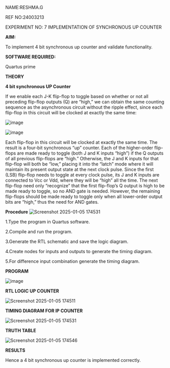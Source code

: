 NAME:RESHMA.G

REF NO:24003213

EXPERIMENT NO: 7 IMPLEMENTATION OF SYNCHRONOUS UP COUNTER

**AIM:**

To implement 4 bit synchronous up counter and validate functionality.

**SOFTWARE REQUIRED:**

Quartus prime

**THEORY**

**4 bit synchronous UP Counter**

If we enable each J-K flip-flop to toggle based on whether or not all preceding flip-flop outputs (Q) are “high,” we can obtain the same counting sequence as the asynchronous circuit without the ripple effect, since each flip-flop in this circuit will be clocked at exactly the same time:

![image](https://github.com/naavaneetha/SYNCHRONOUS-UP-COUNTER/assets/154305477/d5db3fa0-e413-404c-b80e-b2f39d82e7e8)


![image](https://github.com/naavaneetha/SYNCHRONOUS-UP-COUNTER/assets/154305477/52cb61eb-d04b-442d-810c-31185a68410b)

Each flip-flop in this circuit will be clocked at exactly the same time.
The result is a four-bit synchronous “up” counter. Each of the higher-order flip-flops are made ready to toggle (both J and K inputs “high”) if the Q outputs of all previous flip-flops are “high.”
Otherwise, the J and K inputs for that flip-flop will both be “low,” placing it into the “latch” mode where it will maintain its present output state at the next clock pulse.
Since the first (LSB) flip-flop needs to toggle at every clock pulse, its J and K inputs are connected to Vcc or Vdd, where they will be “high” all the time.
The next flip-flop need only “recognize” that the first flip-flop’s Q output is high to be made ready to toggle, so no AND gate is needed.
However, the remaining flip-flops should be made ready to toggle only when all lower-order output bits are “high,” thus the need for AND gates.

**Procedure**
![Screenshot 2025-01-05 174531](https://github.com/user-attachments/assets/509db834-ec12-448a-816c-ef2b87ba0b85)

1.Type the program in Quartus software.

2.Compile and run the program.

3.Generate the RTL schematic and save the logic diagram.

4.Create nodes for inputs and outputs to generate the timing diagram.

5.For difference input combination generate the timing diagram.

**PROGRAM**

![image](https://github.com/user-attachments/assets/adf880a0-93f3-4e14-b4cd-72936ad08d6e)


**RTL LOGIC UP COUNTER**

![Screenshot 2025-01-05 174511](https://github.com/user-attachments/assets/eef5027a-de7e-45fa-84b3-8df74eac4044)


**TIMING DIAGRAM FOR IP COUNTER**

![Screenshot 2025-01-05 174531](https://github.com/user-attachments/assets/ee692b9c-f4f0-455f-a303-f98fbddd71d6)


**TRUTH TABLE**

![Screenshot 2025-01-05 174546](https://github.com/user-attachments/assets/b7b97ee3-3a96-446c-baeb-8e9c81584ca4)


**RESULTS**

Hence a 4 bit synchronous up counter is implemented correctly.
